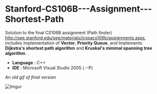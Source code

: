 # Stanford-CS106B---Assignment---Shortest-Path
Solution to the final CS106B assignment (Path finder) http://see.stanford.edu/see/materials/icspacs106b/assignments.aspx, includes implementation of **Vector**, **Priority Queue**, and Implements **Dijkstra's shortest path algorithm** and **Kruskal's minimal spanning tree algorithm**.
. 
- **Language** : C++
- **IDE**      : Microsoft Visual Studio 2005 ( :-P)

*An old gif of final version*

![Imgur](http://i.imgur.com/GiUJ831.gif)

